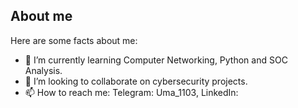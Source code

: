 ## About me

Here are some facts about me:

<!--🔭 I’m currently working on ... -->
- 🌱 I’m currently learning Computer Networking, Python and SOC Analysis.
- 👯 I’m looking to collaborate on cybersecurity projects.
- 📫 How to reach me: Telegram: Uma_1103, LinkedIn:
<!-- 🤔 I’m looking for help with ... -->
<!-- 💬 Ask me about ... -->
<!-- ⚡ Fun fact: ... -->
